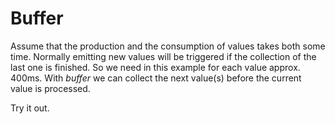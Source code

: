 # Buffer

Assume that the production and the consumption of values takes both some time. Normally emitting new values
will be triggered if the collection of the last one is finished. 
So we need in this example for each value approx. 400ms. With *buffer* we can collect the next value(s) before the 
current value is processed.

Try it out.